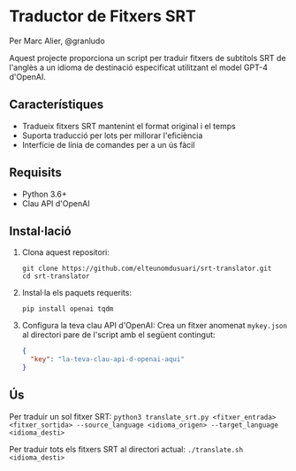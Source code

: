 # Traductor de Fitxers SRT

Per Marc Alier, @granludo

Aquest projecte proporciona un script per traduir fitxers de subtítols SRT de l'anglès a un idioma de destinació especificat utilitzant el model GPT-4 d'OpenAI.

## Característiques

- Tradueix fitxers SRT mantenint el format original i el temps
- Suporta traducció per lots per millorar l'eficiència
- Interfície de línia de comandes per a un ús fàcil

## Requisits

- Python 3.6+
- Clau API d'OpenAI

## Instal·lació

1. Clona aquest repositori:
   ```
   git clone https://github.com/elteunomdusuari/srt-translator.git
   cd srt-translator
   ```

2. Instal·la els paquets requerits:
   ```
   pip install openai tqdm
   ```

3. Configura la teva clau API d'OpenAI:
   Crea un fitxer anomenat `mykey.json` al directori pare de l'script amb el següent contingut:
   ```json
   {
     "key": "la-teva-clau-api-d-openai-aqui"
   }
   ```

## Ús

Per traduir un sol fitxer SRT:
    ```
    python3 translate_srt.py <fitxer_entrada> <fitxer_sortida> --source_language <idioma_origen> --target_language <idioma_desti>
    ```


Per traduir tots els fitxers SRT al directori actual:
    ```
    ./translate.sh <idioma_desti>
    ```
